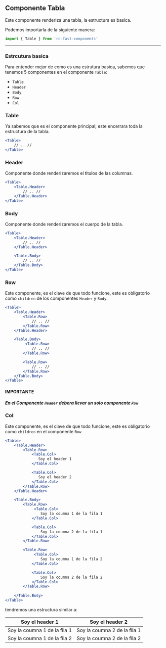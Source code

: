 ## Componente Tabla
Este componente renderiza una tabla, la estructura es basica.

Podemos importarla de la siguiente manera:

```jsx
import { Table } from 'rc-fast-components'
```
---

### Estrcutura basica
Para entender mejor de como es una estrutura basica, sabemos que tenemos 5 componentes en el componente `Table`:

* `Table`
* `Header`
* `Body`
* `Row`
* `Col`

### Table
Ya sabemos que es el componente principal, este encerrara toda la estructura de la tabla.

```jsx
<Table>
    // .. //
</Table>
```

### Header
Componente donde renderizaremos el titulos de las columnas.

```jsx
<Table>
    <Table.Header>
        // .. //
    </Table.Header>
</Table>
```

### Body
Componente donde renderizaremos el cuerpo de la tabla.

```jsx
<Table>
    <Table.Header>
        // .. //
    </Table.Header>

    <Table.Body>
        // .. //
    </Table.Body>
</Table>
```

### Row
Este componente, es el clave de que todo funcione, este es obligatorio como `children` de los componentes `Header` y `Body`.


```jsx
<Table>
    <Table.Header>
        <Table.Row>
            // .. //
        </Table.Row>
    </Table.Header>

    <Table.Body>
         <Table.Row>
            // .. //
        </Table.Row>

        <Table.Row>
            // .. //
        </Table.Row>
    </Table.Body>
</Table>
```

#### **IMPORTANTE**
___En el Componente `Header` debera llevar un solo componente `Row`___

<!-- tendremos 

| Hey, Soy la coumna 1   |      Hey, Soy la coumna 2      |
|----------|:-------------:|
| Hey, Soy la coumna 1 |  Hey, Soy la coumna 2 | -->

### Col
Este componente, es el clave de que todo funcione, este es obligatorio como `children` en el componente `Row`

```jsx
<Table>
    <Table.Header>
        <Table.Row>
            <Table.Col>
               Soy el header 1
            </Table.Col>

            <Table.Col>
               Soy el header 2
            </Table.Col>
        </Table.Row>        
    </Table.Header>

    <Table.Body>
        <Table.Row>
             <Table.Col>
                Soy la coumna 1 de la fila 1
            </Table.Col>

            <Table.Col>
                Soy la coumna 2 de la fila 1
            </Table.Col>
        </Table.Row>

        <Table.Row>
             <Table.Col>
                Soy la coumna 1 de la fila 2
            </Table.Col>

            <Table.Col>
                Soy la coumna 2 de la fila 2
            </Table.Col>
        </Table.Row>
        
    </Table.Body>
</Table>
```

tendremos una estructura similar a:

| Soy el header 1   |      Soy el header 2      |
|----------|:-------------:|
| Soy la coumna 1 de la fila 1 |  Soy la coumna 2 de la fila 1 |
| Soy la coumna 1 de la fila 2 |  Soy la coumna 2 de la fila 2 |